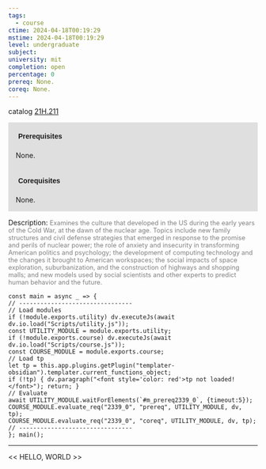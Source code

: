 ```yaml
---
tags:
  - course
ctime: 2024-04-18T00:19:29
mstime: 2024-04-18T00:19:29
level: undergraduate
subject: 
university: mit
completion: open
percentage: 0
prereq: None.
coreq: None.
---
```


catalog [21H.211](http://student.mit.edu/catalog/m21Ha.html#21H.211)

<span style="display: block; padding: 15px; background-color: rgb(100, 100, 100, 0.2);"><font id="m_prereq2339_0" style="display: block; font-family: Arial, sans-serif; font-weight: bold; padding: 5px">Prerequisites</font><br><span id="prereq2339_0">None.</span></span>
<span style="display: block; padding: 15px; background-color: rgb(100, 100, 100, 0.2);"><font id="m_coreq2339_0" style="display: block; font-family: Arial, sans-serif; font-weight: bold; padding: 5px">Corequisites</font><br><span id="coreq2339_0">None.</span></span>

<font style="">Description:</font>
<font style="color: grey; font-size: 0.8rem;">Examines the culture that developed in the US during the early years of the Cold War, at the dawn of the nuclear age. Topics include new family structures and civil defense strategies that emerged in response to the promise and perils of nuclear power; the role of anxiety and insecurity in transforming American politics and psychology; the development of computing technology and the changes it brought to American workspaces; the social impacts of space exploration, suburbanization, and the construction of highways and shopping malls; and new models used by social scientists and other experts to predict human behavior and the future.</font>

```dataviewjs
const main = async _ => {
// --------------------------------
// Load modules
if (!module.exports.utility) dv.executeJs(await dv.io.load("Scripts/utility.js"));
const UTILITY_MODULE = module.exports.utility;
if (!module.exports.course) dv.executeJs(await dv.io.load("Scripts/course.js"));
const COURSE_MODULE = module.exports.course;
// Load tp
let tp = this.app.plugins.getPlugin("templater-obsidian").templater.current_functions_object;
if (!tp) { dv.paragraph("<font style='color: red'>tp not loaded!</font>"); return; }
// Evaluate
await UTILITY_MODULE.waitForElements(`#m_prereq2339_0`, {timeout:5});
COURSE_MODULE.evaluate_req("2339_0", "prereq", UTILITY_MODULE, dv, tp);
COURSE_MODULE.evaluate_req("2339_0", "coreq", UTILITY_MODULE, dv, tp);
// --------------------------------
}; main();
```

---

<< HELLO, WORLD >>
